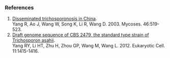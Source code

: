 ### References

1.  [Disseminated trichosporonosis in
    China](http://europepmc.org/abstract/MED/14641628).\
    Yang R, Ao J, Wang W, Song K, Li R, Wang D. 2003. Mycoses.
    46:519-523.
2.  [Draft genome sequence of CBS 2479, the standard type strain of
    Trichosporon asahii](http://europepmc.org/abstract/MED/23104369).\
    Yang RY, Li HT, Zhu H, Zhou GP, Wang M, Wang L. 2012. Eukaryotic
    Cell. 11:1415-1416.
